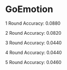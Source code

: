 # GoEmotion
1 Round
Accuracy: 0.0880

2 Round
Accuracy: 0.0820

3 Round
Accuracy: 0.0440

4 Round
Accuracy: 0.0440

5 Round
Accuracy: 0.0460
